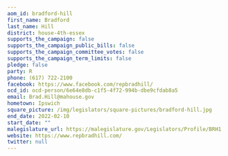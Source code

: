 ```yaml
---
aom_id: bradford-hill
first_name: Bradford
last_name: Hill
district: house-4th-essex
supports_the_campaign: false
supports_the_campaign_public_bills: false
supports_the_campaign_committee_votes: false
supports_the_campaign_term_limits: false
pledge: false
party: R
phone: (617) 722-2100
facebook: https://www.facebook.com/repbradhill/
ocd_id: ocd-person/6e64e8db-c1f5-4f72-994b-dbe9cfdab8a5
email: Brad.Hill@mahouse.gov
hometown: Ipswich
square_picture: /img/legislators/square-pictures/bradford-hill.jpg
end_date: 2022-02-10
start_date: ""
malegislature_url: https://malegislature.gov/Legislators/Profile/BRH1
website: https://www.repbradhill.com/
twitter: null
---
```

